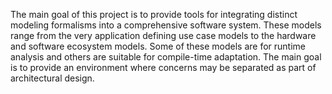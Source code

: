 The main goal of this project is to provide tools for
integrating distinct modeling formalisms into a comprehensive
software system.
These models range from the very application defining use
case models to the hardware and software ecosystem models.
Some of these models are for runtime analysis and others
are suitable for compile-time adaptation.
The main goal is to provide an environment where concerns
may be separated as part of architectural design.
